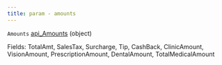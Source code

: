 ```yaml
---
title: param - amounts
---
```


`Amounts` [api\_Amounts](../../api-reference/soap-api-v2/soap-object-dictionary-wip.md#api_amounts) (object)

Fields: TotalAmt, SalesTax, Surcharge, Tip, CashBack, ClinicAmount, VisionAmount, PrescriptionAmount, DentalAmount, TotalMedicalAmount
